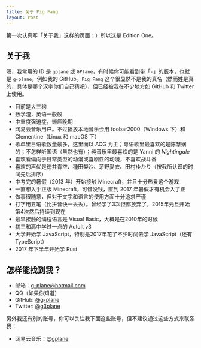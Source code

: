 ```yaml
---
title: 关于 Pig Fang
layout: Post
---
```


第一次认真写「关于我」这样的页面：）所以这是 Edition One。

## 关于我

嗯，我常用的 ID 是 `gplane` 或 `GPlane`，有时候你可能看到带「`-`」的版本，也就是 `g-plane`，例如我的 GitHub。`Pig Fang` 这个很显然不是我的真名（然而姓是真的，具体是哪个汉字你们自己猜吧），但已经被我在不少地方如 GitHub 和 Twitter 上使用。

- 目前是大三狗
- 数学渣，英语一般般
- 中重度强迫症，懒癌晚期
- 网易云音乐用户。不过播放本地音乐会用 foobar2000（Windows 下）和 Clementine（Linux 和 macOS 下）
- 歌单里日语歌数量最多，这里面以 ACG 为主；粤语歌里最喜欢的是陈慧娴的；不怎样听国语（虽然也有）；纯音乐里最喜欢的是 Yanni 的 *Nightingale*
- 喜欢看偏向于日常类型的动漫或喜剧性的动漫，不喜欢战斗番
- 喜欢的声优是徳井青空、種田梨沙、茅野愛衣、田村ゆかり（按我所认识的时间先后排序）
- 中考完的暑假（2013 年）开始接触 Minecraft，并且十分热爱这个游戏
- 一直想入手正版 Minecraft，可惜没钱，直到 2017 年暑假才有机会入了正
- 做事很随意，但对于文字和语言的使用方面十分追求严谨
- 打字用五笔（比拼音快一丢丢）。曾经学了3次但都放弃了，2015年元旦开始第4次然后持续到现在
- 最早接触的编程语言是 Visual Basic，大概是在2010年的时候
- 初三和高中学过一点的 AutoIt v3
- 大学开始学 JavaScript，特别是2017年花了不少时间去学 JavaScript（还有 TypeScript）
- 2017 年下半年开始学 Rust

## 怎样能找到我？

- 邮箱：[g-plane@hotmail.com](mailto:g-plane@hotmail.com)
- QQ（如果你知道）
- GitHub: [@g-plane](https://github.com/g-plane)
- Twitter: [@g3plane](https://twitter.com/g3plane)

另外我还有别的账号，你可以关注我下面这些账号，但不建议通过这些方式来联系我：

- 网易云音乐：[@gplane](http://music.163.com/#/user/home?id=62126971)
